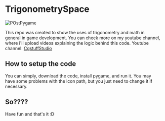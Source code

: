 # TrigonometrySpace
![POstPygame](https://user-images.githubusercontent.com/75927703/182714461-14f248d1-dd9a-426d-808a-2a9244dc0734.png)

This repo was created to show the uses of trigonometry and math in general in game development. 
You can check more on my youtube channel, where i'll upload videos explaining the logic behind this code.
Youtube channel: [CgstuffStudio](https://www.youtube.com/channel/UCfyXDJW9yriowng-3SCRUaw)

## How to setup the code
You can simply, download the code, install pygame, and run it. You may have some problems with the icon path, but you just need to change it if necessary.

## So????
Have fun and that's it :D

